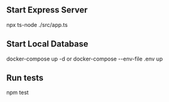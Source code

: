 ## Start Express Server
npx ts-node ./src/app.ts

## Start Local Database
docker-compose up -d or docker-compose --env-file .env up

## Run tests
npm test
